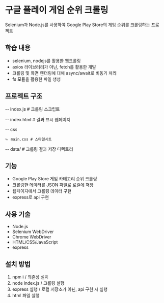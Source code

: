# 구글 플레이 게임 순위 크롤링

Selenium과 Node.js를 사용하여 Google Play Store의 게임 순위를 크롤링하는 프로젝트

## 학습 내용

- selenium, nodejs를 활용한 웹크롤링
- axios 라이브러리가 아닌, fetch를 활용한 개발
- 크롤링 및 화면 렌더링에 대해 async/await로 비동기 처리
- fs 모듈을 활용한 파일 생성

## 프로젝트 구조

-- index.js # 크롤링 스크립트

-- index.html # 결과 표시 웹페이지

-- css

    ㄴ main.css # 스타일시트

-- data/ # 크롤링 결과 저장 디렉토리

## 기능

- Google Play Store 게임 카테고리 순위 크롤링
- 크롤링한 데이터를 JSON 파일로 로컬에 저장
- 웹페이지에서 크롤링 데이터 구현
- express로 api 구현

## 사용 기술

- Node.js
- Selenium WebDriver
- Chrome WebDriver
- HTML/CSS/JavaScript
- express

## 설치 방법

1. npm i / 의존성 설치
2. node index.js / 크롤링 실행
3. express 실행 / 로컬 저장소가 아닌, api 구현 시 실행
4. html 파일 실행
